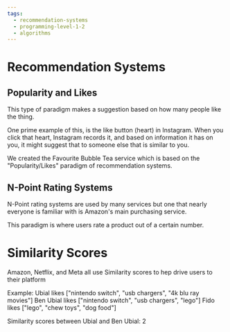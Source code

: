```yaml
---
tags:
  - recommendation-systems
  - programming-level-1-2
  - algorithms
---
```

# Recommendation Systems

## Popularity and Likes

This type of paradigm makes a suggestion based on how many
people like the thing.

One prime example of this, is the like button (heart) in Instagram.
When you click that heart, Instagram records it, and based on
information it has on you, it might suggest that to someone else
that is similar to you.

We created the Favourite Bubble Tea service which is based on
the "Popularity/Likes" paradigm of recommendation systems.

## N-Point Rating Systems

N-Point rating systems are used by many services
but one that nearly everyone is familiar with is
Amazon's main purchasing service.

This paradigm is where users rate a product out
of a certain number.

# Similarity Scores

Amazon, Netflix, and Meta all use Similarity scores to hep drive users to their platform

Example:
Ubial likes ["nintendo switch", "usb chargers", "4k blu ray movies"]
Ben Ubial likes ["nintendo switch", "usb chargers", "lego"]
Fido likes ["lego", "chew toys", "dog food"]

Similarity scores between Ubial and Ben Ubial: 2